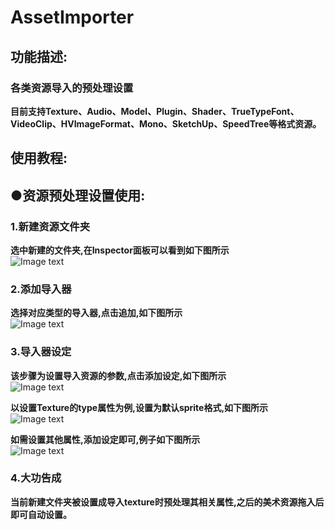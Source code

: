 # AssetImporter
## 功能描述:
### 各类资源导入的预处理设置
**目前支持Texture、Audio、Model、Plugin、Shader、TrueTypeFont、VideoClip、HVImageFormat、Mono、SketchUp、SpeedTree等格式资源。**
## 使用教程:
## ●资源预处理设置使用:
### 1.新建资源文件夹
**选中新建的文件夹,在Inspector面板可以看到如下图所示**  
![Image text](https://github.com/Tianyuyuyuyuyuyu/AssetImporter/blob/main/Assets/Scripts/Editor/Image_readme/sample01.png)
### 2.添加导入器
**选择对应类型的导入器,点击追加,如下图所示**  
![Image text](https://github.com/Tianyuyuyuyuyuyu/AssetImporter/blob/main/Assets/Scripts/Editor/Image_readme/sample02.png)
### 3.导入器设定
**该步骤为设置导入资源的参数,点击添加设定,如下图所示**  
![Image text](https://github.com/Tianyuyuyuyuyuyu/AssetImporter/blob/main/Assets/Scripts/Editor/Image_readme/sample03.png)    

**以设置Texture的type属性为例,设置为默认sprite格式,如下图所示**  
![Image text](https://github.com/Tianyuyuyuyuyuyu/AssetImporter/blob/main/Assets/Scripts/Editor/Image_readme/sample04.png)    

**如需设置其他属性,添加设定即可,例子如下图所示**  
![Image text](https://github.com/Tianyuyuyuyuyuyu/AssetImporter/blob/main/Assets/Scripts/Editor/Image_readme/sample05.png)

### 4.大功告成
**当前新建文件夹被设置成导入texture时预处理其相关属性,之后的美术资源拖入后即可自动设置。**  
